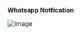 **Whatsapp Notfication**

![image](https://github.com/user-attachments/assets/65809562-7415-46f2-870d-40c74e0ca58a)

